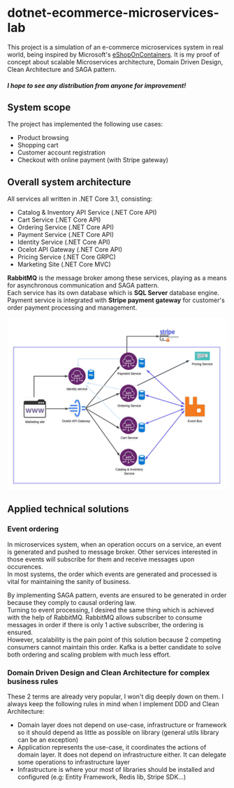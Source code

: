 # dotnet-ecommerce-microservices-lab

This project is a simulation of an e-commerce microservices system in real world, being inspired by Microsoft's [eShopOnContainers](https://github.com/dotnet-architecture/eShopOnContainers). It is my proof of concept about scalable Microservices architecture, Domain Driven Design, Clean Architecture and SAGA pattern.

#### *I hope to see any distribution from anyone for improvement!*

## System scope

The project has implemented the following use cases:
- Product browsing
- Shopping cart
- Customer account registration
- Checkout with online payment (with Stripe gateway)

## Overall system architecture
All services all written in .NET Core 3.1, consisting:
- Catalog & Inventory API Service (.NET Core API)
- Cart Service (.NET Core API)
- Ordering Service (.NET Core API)
- Payment Service (.NET Core API)
- Identity Service (.NET Core API)
- Ocelot API Gateway (.NET Core API)
- Pricing Service (.NET Core GRPC)
- Marketing Site (.NET Core MVC)

**RabbitMQ** is the message broker among these services, playing as a means for asynchronous communication and SAGA pattern.\
Each service has its own database which is **SQL Server** database engine.\
Payment service is integrated with **Stripe payment gateway** for customer's order payment processing and management.

![alt text](https://github.com/Minh8181-blz/dotnet-ecommerce-microservices-lab/blob/master/Makta%20Ecommerce.jpeg)

## Applied technical solutions
### Event ordering
In microservices system, when an operation occurs on a service, an event is generated and pushed to message broker. Other services interested in those events will subscribe for them and receive messages upon occurences.\
In most systems, the order which events are generated and processed is vital for maintaining the sanity of business.

By implementing SAGA pattern, events are ensured to be generated in order because they comply to causal ordering law.\
Turning to event processing, I desired the same thing which is achieved with the help of RabbitMQ. RabbitMQ allows subscriber to consume messages in order if there is only 1 active subscriber, the ordering is ensured.\
However, scalability is the pain point of this solution because 2 competing consumers cannot maintain this order. Kafka is a better candidate to solve both ordering and scaling problem with much less effort.

### Domain Driven Design and Clean Architecture for complex business rules
These 2 terms are already very popular, I won't dig deeply down on them. I always keep the following rules in mind when I implement DDD and Clean Architecture:
- Domain layer does not depend on use-case, infrastructure or framework so it should depend as little as possible on library (general utils library can be an exception)
- Application represents the use-case, it coordinates the actions of domain layer. It does not depend on infrastructure either. It can delegate some operations to infrastructure layer
- Infrastructure is where your most of libraries should be installed and configured (e.g: Entity Framework, Redis lib, Stripe SDK...)
